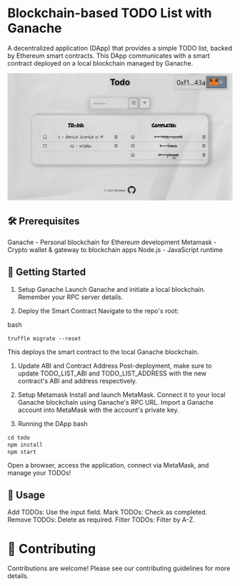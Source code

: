 # Blockchain-based TODO List with Ganache
A decentralized application (DApp) that provides a simple TODO list, backed by Ethereum smart contracts. This DApp communicates with a smart contract deployed on a local blockchain managed by Ganache.


![Screenshot of the Todo DApp](././todos/public/Todo.png)

## 🛠 Prerequisites
Ganache - Personal blockchain for Ethereum development
Metamask - Crypto wallet & gateway to blockchain apps
Node.js - JavaScript runtime
## 🚀 Getting Started
1. Setup Ganache
Launch Ganache and initiate a local blockchain. Remember your RPC server details.

2. Deploy the Smart Contract
Navigate to the repo's root:

bash
```
truffle migrate --reset
```
This deploys the smart contract to the local Ganache blockchain.

1. Update ABI and Contract Address
Post-deployment, make sure to update TODO_LIST_ABI and TODO_LIST_ADDRESS with the new contract's ABI and address respectively.

1. Setup Metamask
Install and launch MetaMask.
Connect it to your local Ganache blockchain using Ganache's RPC URL.
Import a Ganache account into MetaMask with the account's private key.
1. Running the DApp
bash
```
cd todo
npm install
npm start
```
Open a browser, access the application, connect via MetaMask, and manage your TODOs!

## 🔄 Usage
Add TODOs: Use the input field.
Mark TODOs: Check as completed.
Remove TODOs: Delete as required.
Filter TODOs: Filter by A-Z.
# 🤝 Contributing
Contributions are welcome! Please see our contributing guidelines for more details.